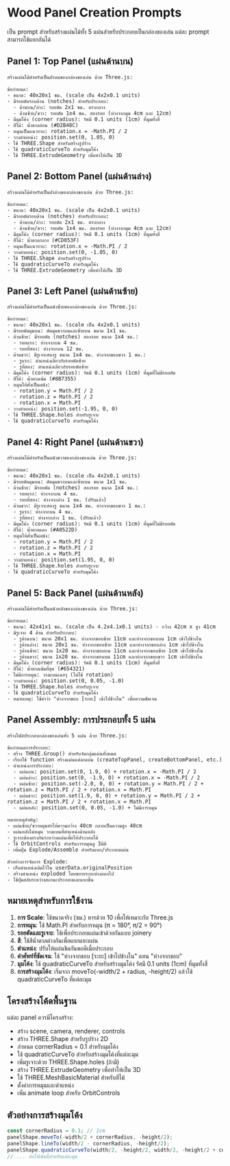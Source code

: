 # Wood Panel Creation Prompts

เป็น prompt สำหรับสร้างแผ่นไม้ทั้ง 5 แผ่นสำหรับประกอบเป็นกล่องของเล่น แต่ละ prompt สามารถใช้แยกกันได้

## Panel 1: Top Panel (แผ่นด้านบน)

```
สร้างแผ่นไม้สำหรับเป็นฝาบนของกล่องของเล่น ด้วย Three.js:

ข้อกำหนด:
- ขนาด: 40x20x1 ซม. (scale เป็น 4x2x0.1 units)
- มีรอยตัดรอบด้าน (notches) สำหรับประกอบ:
  - ด้านบน/ล่าง: รอยตัด 2x1 ซม. ตรงกลาง
  - ด้านซ้าย/ขวา: รอยตัด 1x4 ซม. สองรอย (ห่างจากมุม 4cm และ 12cm)
- มีมุมโค้ง (corner radius): รัศมี 0.1 units (1cm) ที่มุมทั้งสี่
- สีไม้: น้ำตาลอ่อน (#D2B48C)
- หมุนเป็นแนวราบ: rotation.x = -Math.PI / 2
- วางตำแหน่ง: position.set(0, 1.05, 0)
- ใช้ THREE.Shape สำหรับสร้างรูปร่าง
- ใช้ quadraticCurveTo สำหรับมุมโค้ง
- ใช้ THREE.ExtrudeGeometry เพื่อทำให้เป็น 3D
```

## Panel 2: Bottom Panel (แผ่นด้านล่าง)

```
สร้างแผ่นไม้สำหรับเป็นฝาล่างของกล่องของเล่น ด้วย Three.js:

ข้อกำหนด:
- ขนาด: 40x20x1 ซม. (scale เป็น 4x2x0.1 units)
- มีรอยตัดรอบด้าน (notches) สำหรับประกอบ:
  - ด้านบน/ล่าง: รอยตัด 2x1 ซม. ตรงกลาง
  - ด้านซ้าย/ขวา: รอยตัด 1x4 ซม. สองรอย (ห่างจากมุม 4cm และ 12cm)
- มีมุมโค้ง (corner radius): รัศมี 0.1 units (1cm) ที่มุมทั้งสี่
- สีไม้: น้ำตาลกลาง (#CD853F)
- หมุนเป็นแนวราบ: rotation.x = -Math.PI / 2
- วางตำแหน่ง: position.set(0, -1.05, 0)
- ใช้ THREE.Shape สำหรับสร้างรูปร่าง
- ใช้ quadraticCurveTo สำหรับมุมโค้ง
- ใช้ THREE.ExtrudeGeometry เพื่อทำให้เป็น 3D
```

## Panel 3: Left Panel (แผ่นด้านซ้าย)

```
สร้างแผ่นไม้สำหรับเป็นผนังซ้ายของกล่องของเล่น ด้วย Three.js:

ข้อกำหนด:
- ขนาด: 40x20x1 ซม. (scale เป็น 4x2x0.1 units)
- มีรอยตัดมุมบน: ตัดมุมขวาบนและซ้ายบน ขนาด 1x1 ซม.
- ด้านซ้าย: มีรอยตัด (notches) สองรอย ขนาด 1x4 ซม.:
  - รอยแรก: ห่างจากบน 4 ซม.
  - รอยที่สอง: ห่างจากบน 12 ซม.
- ด้านขวา: มีรูเจาะสองรู ขนาด 1x4 ซม. ห่างจากขอบขวา 1 ซม.:
  - รูแรก: ตำแหน่งเดียวกับรอยตัดซ้าย
  - รูที่สอง: ตำแหน่งเดียวกับรอยตัดซ้าย
- มีมุมโค้ง (corner radius): รัศมี 0.1 units (1cm) ที่มุมที่ไม่มีรอยตัด
- สีไม้: น้ำตาลเข้ม (#8B7355)
- หมุนให้ตั้งเป็นผนัง:
  - rotation.y = Math.PI / 2
  - rotation.z = Math.PI / 2  
  - rotation.x = Math.PI
- วางตำแหน่ง: position.set(-1.95, 0, 0)
- ใช้ THREE.Shape.holes สำหรับรูเจาะ
- ใช้ quadraticCurveTo สำหรับมุมโค้ง
```

## Panel 4: Right Panel (แผ่นด้านขวา)

```
สร้างแผ่นไม้สำหรับเป็นผนังขวาของกล่องของเล่น ด้วย Three.js:

ข้อกำหนด:
- ขนาด: 40x20x1 ซม. (scale เป็น 4x2x0.1 units)
- มีรอยตัดมุมบน: ตัดมุมขวาบนและซ้ายบน ขนาด 1x1 ซม.
- ด้านซ้าย: มีรอยตัด (notches) สองรอย ขนาด 1x4 ซม.:
  - รอยแรก: ห่างจากบน 4 ซม.
  - รอยที่สอง: ห่างจากล่าง 1 ซม. (ปรับแล้ว)
- ด้านขวา: มีรูเจาะสองรู ขนาด 1x4 ซม. ห่างจากขอบขวา 1 ซม.:
  - รูแรก: ห่างจากบน 4 ซม.
  - รูที่สอง: ห่างจากล่าง 1 ซม. (ปรับแล้ว)
- มีมุมโค้ง (corner radius): รัศมี 0.1 units (1cm) ที่มุมที่ไม่มีรอยตัด
- สีไม้: น้ำตาลแดง (#A0522D)
- หมุนให้ตั้งเป็นผนัง:
  - rotation.y = Math.PI / 2
  - rotation.z = Math.PI / 2
  - rotation.x = Math.PI
- วางตำแหน่ง: position.set(1.95, 0, 0)
- ใช้ THREE.Shape.holes สำหรับรูเจาะ
- ใช้ quadraticCurveTo สำหรับมุมโค้ง
```

## Panel 5: Back Panel (แผ่นด้านหลัง)

```
สร้างแผ่นไม้สำหรับเป็นผนังหลังของกล่องของเล่น ด้วย Three.js:

ข้อกำหนด:
- ขนาด: 42x41x1 ซม. (scale เป็น 4.2x4.1x0.1 units) - กว้าง 42cm x สูง 41cm
- มีรูเจาะ 4 ด้าน สำหรับประกอบ:
  - รูด้านบน: ขนาด 20x1 ซม. ห่างจากขอบซ้าย 11cm และห่างจากขอบบน 1cm เข้าไปข้างใน
  - รูด้านล่าง: ขนาด 20x1 ซม. ห่างจากขอบซ้าย 11cm และห่างจากขอบล่าง 1cm เข้าไปข้างใน
  - รูด้านซ้าย: ขนาด 1x20 ซม. ห่างจากขอบบน 11cm และห่างจากขอบซ้าย 1cm เข้าไปข้างใน
  - รูด้านขวา: ขนาด 1x20 ซม. ห่างจากขอบบน 11cm และห่างจากขอบขวา 1cm เข้าไปข้างใน
- มีมุมโค้ง (corner radius): รัศมี 0.1 units (1cm) ที่มุมทั้งสี่
- สีไม้: น้ำตาลเข้มที่สุด (#654321)
- ไม่มีการหมุน: วางแบนเฉยๆ (ไม่ใช้ rotation)
- วางตำแหน่ง: position.set(0, 0.05, -1.0)
- ใช้ THREE.Shape.holes สำหรับรูเจาะ
- ใช้ quadraticCurveTo สำหรับมุมโค้ง
- หมายเหตุ: ใช้คำว่า "ห่างจากขอบ [ระยะ] เข้าไปข้างใน" เพื่อความชัดเจน
```

## Panel Assembly: การประกอบทั้ง 5 แผ่น

```
สร้างไฟล์ประกอบกล่องของเล่นทั้ง 5 แผ่น ด้วย Three.js:

ข้อกำหนดการประกอบ:
- สร้าง THREE.Group() สำหรับจัดกลุ่มแผ่นทั้งหมด
- เรียกใช้ function สร้างแผ่นแต่ละแผ่น (createTopPanel, createBottomPanel, etc.)
- ตำแหน่งการประกอบ:
  - แผ่นบน: position.set(0, 1.9, 0) + rotation.x = -Math.PI / 2
  - แผ่นล่าง: position.set(0, -1.9, 0) + rotation.x = -Math.PI / 2  
  - แผ่นซ้าย: position.set(-2.0, 0, 0) + rotation.y = Math.PI / 2 + rotation.z = Math.PI / 2 + rotation.x = Math.PI
  - แผ่นขวา: position.set(1.9, 0, 0) + rotation.y = Math.PI / 2 + rotation.z = Math.PI / 2 + rotation.x = Math.PI
  - แผ่นหลัง: position.set(0, 0.05, -1.0) + ไม่มีการหมุน

หมายเหตุสำคัญ:
- แผ่นซ้าย/ขวาหมุนทำให้ความกว้าง 40cm กลายเป็นความสูง 40cm
- แผ่นหลังไม่หมุน วางแบนที่ตำแหน่งด้านหลัง
- รูเจาะต้องตรงกันระหว่างแผ่นเพื่อให้ประกอบได้
- ใช้ OrbitControls สำหรับการหมุนดู 3มิติ
- เพิ่มปุ่ม Explode/Assemble สำหรับแยก/ประกอบแผ่น

ตัวอย่างการจัดการ Explode:
- เก็บตำแหน่งเดิมไว้ใน userData.originalPosition
- สร้างตำแหน่ง exploded โดยขยายระยะห่างออกไป
- ใช้ปุ่มสลับระหว่างสถานะประกอบและแยกชิ้น
```

## หมายเหตุสำหรับการใช้งาน

1. **การ Scale**: ใช้ขนาดจริง (ซม.) หารด้วย 10 เพื่อให้เหมาะกับ Three.js
2. **การหมุน**: ใช้ Math.PI สำหรับการหมุน (π = 180°, π/2 = 90°)
3. **รอยตัดและรูเจาะ**: ใช้เพื่อประกอบแผ่นเข้าด้วยกันแบบ joinery
4. **สี**: ใช้สีน้ำตาลต่างกันเพื่อแยกแยะแผ่น
5. **ตำแหน่ง**: ปรับให้แผ่นชิดกันพอดีเมื่อประกอบ
6. **คำศัพท์ที่ชัดเจน**: ใช้ "ห่างจากขอบ [ระยะ] เข้าไปข้างใน" แทน "ห่างจากขอบ"
7. **มุมโค้ง**: ใช้ quadraticCurveTo สำหรับสร้างมุมโค้ง รัศมี 0.1 units (1cm) ที่มุมทั้งสี่
8. **การสร้างมุมโค้ง**: เริ่มจาก moveTo(-width/2 + radius, -height/2) แล้วใช้ quadraticCurveTo ที่แต่ละมุม

## โครงสร้างโค้ดพื้นฐาน

แต่ละ panel ควรมีโครงสร้าง:
- สร้าง scene, camera, renderer, controls
- สร้าง THREE.Shape สำหรับรูปร่าง 2D
- กำหนด cornerRadius = 0.1 สำหรับมุมโค้ง
- ใช้ quadraticCurveTo สำหรับสร้างมุมโค้งที่แต่ละมุม
- เพิ่มรูเจาะด้วย THREE.Shape.holes (ถ้ามี)  
- สร้าง THREE.ExtrudeGeometry เพื่อทำให้เป็น 3D
- ใช้ THREE.MeshBasicMaterial สำหรับสีไม้
- ตั้งค่าการหมุนและตำแหน่ง
- เพิ่ม animate loop สำหรับ OrbitControls

## ตัวอย่างการสร้างมุมโค้ง

```javascript
const cornerRadius = 0.1; // 1cm
panelShape.moveTo(-width/2 + cornerRadius, -height/2);
panelShape.lineTo(width/2 - cornerRadius, -height/2);
panelShape.quadraticCurveTo(width/2, -height/2, width/2, -height/2 + cornerRadius);
// ... ต่อไปเช่นนี้สำหรับแต่ละมุม
```